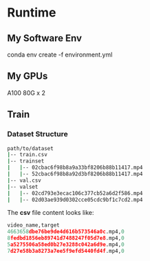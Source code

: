 # Runtime

## My Software Env
conda env create -f environment.yml

## My GPUs
A100 80G x 2

## Train

### Dataset Structure

``` bash
path/to/dataset
|-- train.csv
|-- trainset
|   |-- 02cbac6f98b8a9a33bf8206b88b11417.mp4
|   |-- 52cbac6f98b8a92d3bf8206b88b11417.mp4
|-- val.csv
|-- valset
|   |-- 02cd793e3ecac106c377cb52a6d2f586.mp4
|   |-- 02d03ae939d0302cce05cdc9bf1c7cd2.mp4

```

The **csv** file content looks like:
```python
video_name,target
4663658dbe76be9de4d616b573546a0c.mp4,0
8fedbd1856eb89741d7488247f05d7e8.mp4,0
5a5275506a58ed0b27e3288c042a6d9e.mp4,0
7d27e58b3a8273a7ee5f9efd5440fd4f.mp4,0
```




